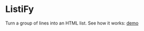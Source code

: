 ListiFy
=======

Turn a group of lines into an HTML list. See how it works: [demo]

[demo]: http://enrmarc.github.io/listify/  
